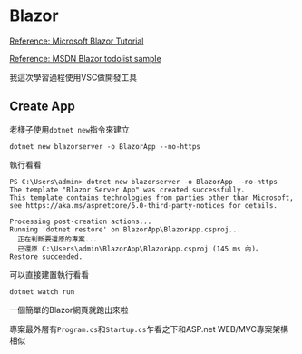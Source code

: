 # Blazor

[Reference: Microsoft Blazor Tutorial](https://dotnet.microsoft.com/learn/aspnet/blazor-tutorial/intro)

[Reference: MSDN Blazor todolist sample](https://docs.microsoft.com/zh-tw/aspnet/core/tutorials/build-a-blazor-app?view=aspnetcore-5.0)



我這次學習過程使用VSC做開發工具

## Create App

老樣子使用`dotnet new`指令來建立

```
dotnet new blazorserver -o BlazorApp --no-https
```

執行看看

```
PS C:\Users\admin> dotnet new blazorserver -o BlazorApp --no-https
The template "Blazor Server App" was created successfully.
This template contains technologies from parties other than Microsoft, see https://aka.ms/aspnetcore/5.0-third-party-notices for details.

Processing post-creation actions...
Running 'dotnet restore' on BlazorApp\BlazorApp.csproj...
  正在判斷要還原的專案...
  已還原 C:\Users\admin\BlazorApp\BlazorApp.csproj (145 ms 內)。
Restore succeeded.
```



可以直接建置執行看看

```
dotnet watch run
```

一個簡單的Blazor網頁就跑出來啦



專案最外層有`Program.cs`和`Startup.cs`乍看之下和ASP.net WEB/MVC專案架構相似

